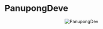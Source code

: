 # PanupongDeve



<p align="center"> <img src="https://github-readme-stats.vercel.app/api?username=PanupongDeve&show_icons=true&theme=gotham" alt="PanupongDev" />
